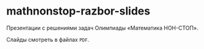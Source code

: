 # mathnonstop-razbor-slides

Презентации с решениями задач Олимпиады «Математика НОН-СТОП».

Слайды смотреть в файлах `PDF`.
